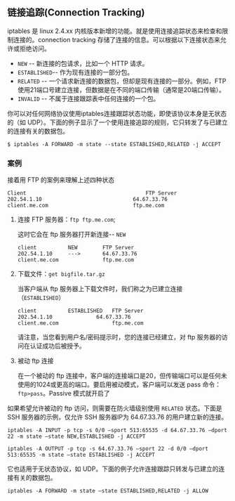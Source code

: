 ## 链接追踪(Connection Tracking)

iptables 是 linux 2.4.xx 内核版本新增的功能。就是使用连接追踪状态来检查和限制连接的。connection tracking 存储了连接的信息。可以根据以下连接状态来允许或拒绝访问。

- `NEW` -- 新连接的包请求，比如一个 HTTP 请求。
- `ESTABLISHED`-- 作为现有连接的一部分包。
- `RELATED` -- 一个请求新连接的数据包，但却是现有连接的一部分。例如，FTP使用21端口号建立连接，但数据是在不同的端口传输（通常是20端口传输）。
- `INVALID` -- 不属于连接跟踪表中任何连接的一个包。

你可以对任何网络协议使用iptables连接跟踪状态功能，即使该协议本身是无状态的（如 UDP）。下面的例子显示了一个使用连接追踪的规则，它只转发了与已建立的连接有关的数据包。

```shell
$ iptables -A FORWARD -m state --state ESTABLISHED,RELATED -j ACCEPT
```

### 案例

接着用 FTP 的案例来理解上述四种状态

```
Client										FTP Server
202.54.1.10								64.67.33.76
client.me.com							ftp.me.com
```

1. 连接 FTP 服务器：`ftp ftp.me.com`;

   这时它会在 ftp 服务器打开新连接-- `NEW`

   ```
   client          NEW        FTP Server
   202.54.1.10     --->       64.67.33.76
   client.me.com              ftp.me.com
   ```

2. 下载文件：`get bigfile.tar.gz`

   当客户端从 ftp 服务器上下载文件时，我们称之为已建立连接（`ESTABLISHED`）

   ```
   client          ESTABLISHED   FTP Server
   202.54.1.10              64.67.33.76
   client.me.com                 ftp.me.com
   ```

   请注意，当您看到用户名/密码提示时，您的连接已经建立，对 ftp 服务器的访问在认证成功后被授予。

3. 被动 ftp 连接

   在一个被动的 ftp 连接中，客户端的连接端口是20，但传输端口可以是任何未使用的1024或更高的端口。要启用被动模式，客户端可以发送 pass 命令：`ftp>pass`。Passive 模式就开启了

如果希望允许被动的 ftp 访问，则需要在防火墙级别使用 `RELATED` 状态。下面是 SSH 服务器的示例，仅允许 SSH 服务器IP为 64.67.33.76 的用户建立新的连接。

```shell
iptables -A INPUT -p tcp -s 0/0 –sport 513:65535 -d 64.67.33.76 –dport 22 -m state –state NEW,ESTABLISHED -j ACCEPT
```

```shell
iptables -A OUTPUT -p tcp -s 64.67.33.76 –sport 22 -d 0/0 –dport 513:65535 -m state –state ESTABLISHED -j ACCEPT
```

它也适用于无状态协议，如 UDP。下面的例子允许连接跟踪只转发与已建立的连接有关的数据包。

```shell
iptables -A FORWARD -m state –state ESTABLISHED,RELATED -j ALLOW
```

